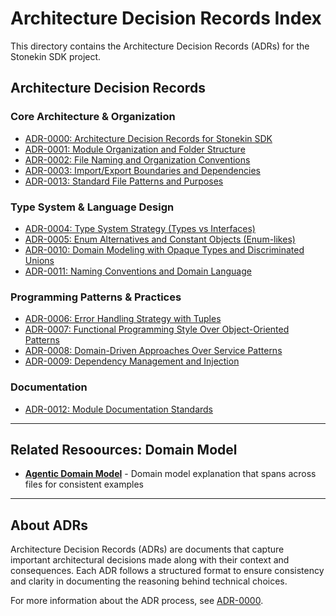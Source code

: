 # Architecture Decision Records Index

This directory contains the Architecture Decision Records (ADRs) for the Stonekin SDK project.

## Architecture Decision Records

### Core Architecture & Organization

- [ADR-0000: Architecture Decision Records for Stonekin SDK](./0000-architecture-decision-records.md)
- [ADR-0001: Module Organization and Folder Structure](./0001-module-organization.md)
- [ADR-0002: File Naming and Organization Conventions](./0002-file-organization.md)
- [ADR-0003: Import/Export Boundaries and Dependencies](./0003-boundaries-and-dependencies.md)
- [ADR-0013: Standard File Patterns and Purposes](./0013-standard-files.md)

### Type System & Language Design

- [ADR-0004: Type System Strategy (Types vs Interfaces)](./0004-type-strategy.md)
- [ADR-0005: Enum Alternatives and Constant Objects (Enum-likes)](./0005-enum-likes.md)
- [ADR-0010: Domain Modeling with Opaque Types and Discriminated Unions](./0010-domain-modelling.md)
- [ADR-0011: Naming Conventions and Domain Language](./0011-naming-conventions.md)

### Programming Patterns & Practices

- [ADR-0006: Error Handling Strategy with Tuples](./0006-error-handling.md)
- [ADR-0007: Functional Programming Style Over Object-Oriented Patterns](./0007-functional-style.md)
- [ADR-0008: Domain-Driven Approaches Over Service Patterns](./0008-domain-driven-design.md)
- [ADR-0009: Dependency Management and Injection](./0009-dependency-inversion.md)

### Documentation

- [ADR-0012: Module Documentation Standards](./0012-documentation.md)

---

## Related Resoources: Domain Model

- [**Agentic Domain Model**](./_DOMAIN.md) - Domain model explanation that spans across files for consistent examples

---

## About ADRs

Architecture Decision Records (ADRs) are documents that capture important architectural decisions made along with their context and consequences. Each ADR follows a structured format to ensure consistency and clarity in documenting the reasoning behind technical choices.

For more information about the ADR process, see [ADR-0000](./0000-architecture-decision-records.md).
